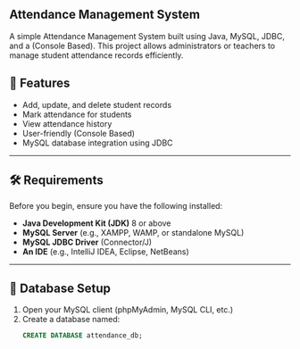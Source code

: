 ## Attendance Management System

A simple Attendance Management System built using Java, MySQL, JDBC, and a (Console Based). This project allows administrators or teachers to manage student attendance records efficiently.

## 🚀 Features

- Add, update, and delete student records
- Mark attendance for students
- View attendance history
- User-friendly (Console Based)
- MySQL database integration using JDBC

---

## 🛠️ Requirements

Before you begin, ensure you have the following installed:

- **Java Development Kit (JDK)** 8 or above
- **MySQL Server** (e.g., XAMPP, WAMP, or standalone MySQL)
- **MySQL JDBC Driver** (Connector/J)
- **An IDE** (e.g., IntelliJ IDEA, Eclipse, NetBeans)

---

## 💾 Database Setup

1. Open your MySQL client (phpMyAdmin, MySQL CLI, etc.)
2. Create a database named:  
   ```sql
   CREATE DATABASE attendance_db;

